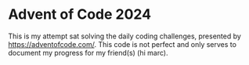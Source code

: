 # Advent of Code 2024
This is my attempt sat solving the daily coding challenges, presented by https://adventofcode.com/.
This code is not perfect and only serves to document my progress for my friend(s) (hi marc).
